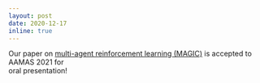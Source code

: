```yaml
---
layout: post
date: 2020-12-17
inline: true
---
```


Our paper on [multi-agent reinforcement learning (MAGIC)](https://chrisyrniu.github.io/assets/pdf/aamas_2021_with_sup.pdf) is accepted to AAMAS 2021 for  
oral presentation!